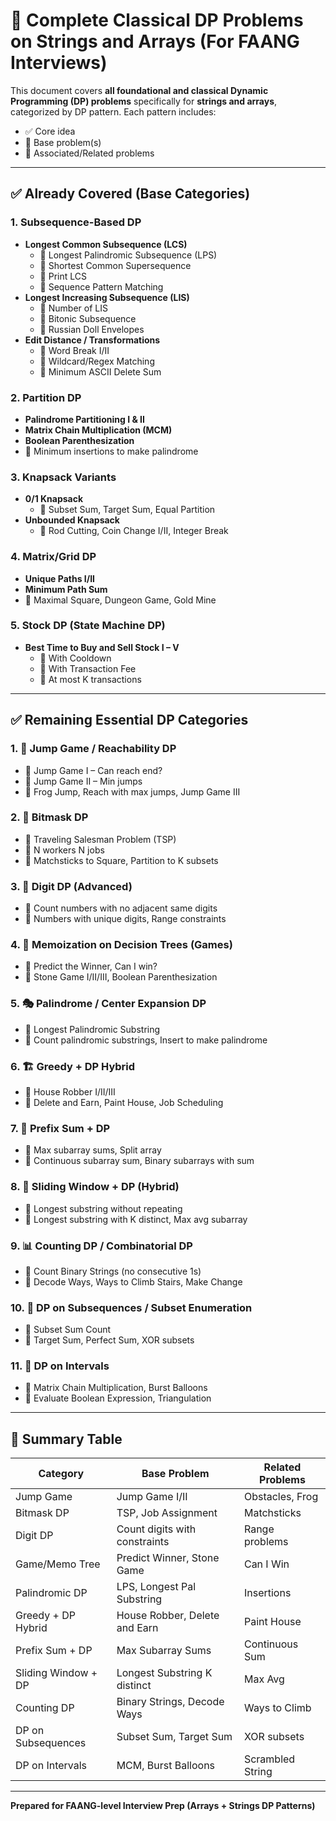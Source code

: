 # 📘 Complete Classical DP Problems on Strings and Arrays (For FAANG Interviews)

This document covers **all foundational and classical Dynamic Programming (DP) problems** specifically for **strings and arrays**, categorized by DP pattern. Each pattern includes:
- ✅ Core idea
- 📌 Base problem(s)
- 🔁 Associated/Related problems

---

## ✅ Already Covered (Base Categories)
### 1. Subsequence-Based DP
- **Longest Common Subsequence (LCS)**
  - 🔁 Longest Palindromic Subsequence (LPS)
  - 🔁 Shortest Common Supersequence
  - 🔁 Print LCS
  - 🔁 Sequence Pattern Matching
- **Longest Increasing Subsequence (LIS)**
  - 🔁 Number of LIS
  - 🔁 Bitonic Subsequence
  - 🔁 Russian Doll Envelopes
- **Edit Distance / Transformations**
  - 🔁 Word Break I/II
  - 🔁 Wildcard/Regex Matching
  - 🔁 Minimum ASCII Delete Sum

### 2. Partition DP
- **Palindrome Partitioning I & II**
- **Matrix Chain Multiplication (MCM)**
- **Boolean Parenthesization**
- 🔁 Minimum insertions to make palindrome

### 3. Knapsack Variants
- **0/1 Knapsack**
  - 🔁 Subset Sum, Target Sum, Equal Partition
- **Unbounded Knapsack**
  - 🔁 Rod Cutting, Coin Change I/II, Integer Break

### 4. Matrix/Grid DP
- **Unique Paths I/II**
- **Minimum Path Sum**
- 🔁 Maximal Square, Dungeon Game, Gold Mine

### 5. Stock DP (State Machine DP)
- **Best Time to Buy and Sell Stock I – V**
  - 🔁 With Cooldown
  - 🔁 With Transaction Fee
  - 🔁 At most K transactions

---

## ✅ Remaining Essential DP Categories

### 1. 🏃 Jump Game / Reachability DP
- 📌 Jump Game I – Can reach end?
- 📌 Jump Game II – Min jumps
- 🔁 Frog Jump, Reach with max jumps, Jump Game III

### 2. 🧩 Bitmask DP
- 📌 Traveling Salesman Problem (TSP)
- 📌 N workers N jobs
- 🔁 Matchsticks to Square, Partition to K subsets

### 3. 🔡 Digit DP (Advanced)
- 📌 Count numbers with no adjacent same digits
- 🔁 Numbers with unique digits, Range constraints

### 4. 🧠 Memoization on Decision Trees (Games)
- 📌 Predict the Winner, Can I win?
- 🔁 Stone Game I/II/III, Boolean Parenthesization

### 5. 🎭 Palindrome / Center Expansion DP
- 📌 Longest Palindromic Substring
- 🔁 Count palindromic substrings, Insert to make palindrome

### 6. 🏗 Greedy + DP Hybrid
- 📌 House Robber I/II/III
- 🔁 Delete and Earn, Paint House, Job Scheduling

### 7. 🧮 Prefix Sum + DP
- 📌 Max subarray sums, Split array
- 🔁 Continuous subarray sum, Binary subarrays with sum

### 8. 📐 Sliding Window + DP (Hybrid)
- 📌 Longest substring without repeating
- 🔁 Longest substring with K distinct, Max avg subarray

### 9. 📊 Counting DP / Combinatorial DP
- 📌 Count Binary Strings (no consecutive 1s)
- 🔁 Decode Ways, Ways to Climb Stairs, Make Change

### 10. 🔄 DP on Subsequences / Subset Enumeration
- 📌 Subset Sum Count
- 🔁 Target Sum, Perfect Sum, XOR subsets

### 11. 🧱 DP on Intervals
- 📌 Matrix Chain Multiplication, Burst Balloons
- 🔁 Evaluate Boolean Expression, Triangulation

---

## 🧭 Summary Table

| Category                      | Base Problem                                | Related Problems |
|------------------------------|---------------------------------------------|------------------|
| Jump Game                    | Jump Game I/II                              | Obstacles, Frog  |
| Bitmask DP                   | TSP, Job Assignment                         | Matchsticks      |
| Digit DP                     | Count digits with constraints               | Range problems   |
| Game/Memo Tree               | Predict Winner, Stone Game                  | Can I Win        |
| Palindromic DP               | LPS, Longest Pal Substring                  | Insertions       |
| Greedy + DP Hybrid           | House Robber, Delete and Earn               | Paint House      |
| Prefix Sum + DP              | Max Subarray Sums                           | Continuous Sum   |
| Sliding Window + DP          | Longest Substring K distinct                | Max Avg          |
| Counting DP                  | Binary Strings, Decode Ways                 | Ways to Climb    |
| DP on Subsequences           | Subset Sum, Target Sum                      | XOR subsets      |
| DP on Intervals              | MCM, Burst Balloons                         | Scrambled String |

---

**Prepared for FAANG-level Interview Prep (Arrays + Strings DP Patterns)**